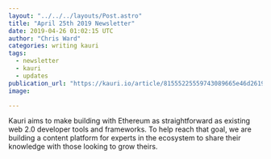 ```yaml
---
layout: "../../../layouts/Post.astro"
title: "April 25th 2019 Newsletter"
date: 2019-04-26 01:02:15 UTC
author: "Chris Ward"
categories: writing kauri
tags:
  - newsletter
  - kauri
  - updates
publication_url: "https://kauri.io/article/81555225559743089665e46d2619037a"
image:

---
```

Kauri aims to make building with Ethereum as straightforward as existing web 2.0 developer tools and frameworks. To help reach that goal, we are building a content platform for experts in the ecosystem to share their knowledge with those looking to grow theirs.

